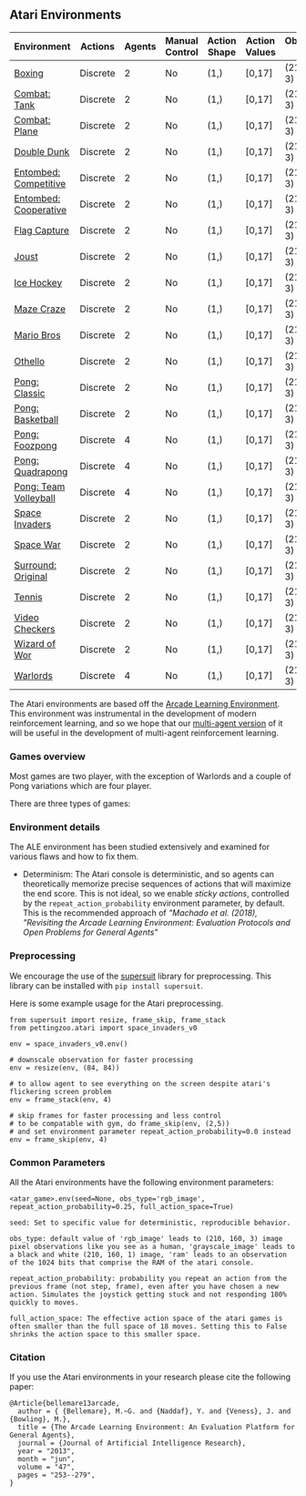 ## Atari Environments

| Environment                                         | Actions  | Agents | Manual Control | Action Shape | Action Values | Observation Shape | Observation Values |
|-----------------------------------------------------|----------|--------|----------------|--------------|---------------|-------------------|--------------------|
| [Boxing](atari/boxing)                              | Discrete | 2      | No             | (1,)         | [0,17]        | (210, 160, 3)     | (0,255)            |
| [Combat: Tank](atari/combat_tank)                   | Discrete | 2      | No             | (1,)         | [0,17]        | (210, 160, 3)     | (0,255)            |
| [Combat: Plane](atari/combat_plane)                 | Discrete | 2      | No             | (1,)         | [0,17]        | (210, 160, 3)     | (0,255)            |
| [Double Dunk](atari/double_dunk)                    | Discrete | 2      | No             | (1,)         | [0,17]        | (210, 160, 3)     | (0,255)            |
| [Entombed: Competitive](atari/entombed_competitive) | Discrete | 2      | No             | (1,)         | [0,17]        | (210, 160, 3)     | (0,255)            |
| [Entombed: Cooperative](atari/entombed_cooperative) | Discrete | 2      | No             | (1,)         | [0,17]        | (210, 160, 3)     | (0,255)            |
| [Flag Capture](atari/flag_capture)                  | Discrete | 2      | No             | (1,)         | [0,17]        | (210, 160, 3)     | (0,255)            |
| [Joust](atari/joust)                                | Discrete | 2      | No             | (1,)         | [0,17]        | (210, 160, 3)     | (0,255)            |
| [Ice Hockey](atari/ice_hockey)                      | Discrete | 2      | No             | (1,)         | [0,17]        | (210, 160, 3)     | (0,255)            |
| [Maze Craze](atari/maze_craze)                      | Discrete | 2      | No             | (1,)         | [0,17]        | (210, 160, 3)     | (0,255)            |
| [Mario Bros](atari/mario_bros)                      | Discrete | 2      | No             | (1,)         | [0,17]        | (210, 160, 3)     | (0,255)            |
| [Othello](atari/othello)                            | Discrete | 2      | No             | (1,)         | [0,17]        | (210, 160, 3)     | (0,255)            |
| [Pong: Classic](atari/pong_classic)                 | Discrete | 2      | No             | (1,)         | [0,17]        | (210, 160, 3)     | (0,255)            |
| [Pong: Basketball](atari/pong_basketball)           | Discrete | 2      | No             | (1,)         | [0,17]        | (210, 160, 3)     | (0,255)            |
| [Pong: Foozpong](atari/pong_foozpong)               | Discrete | 4      | No             | (1,)         | [0,17]        | (210, 160, 3)     | (0,255)            |
| [Pong: Quadrapong](atari/pong_quadrapong)           | Discrete | 4      | No             | (1,)         | [0,17]        | (210, 160, 3)     | (0,255)            |
| [Pong: Team Volleyball](atari/pong_volleyball)      | Discrete | 4      | No             | (1,)         | [0,17]        | (210, 160, 3)     | (0,255)            |
| [Space Invaders](atari/space_invaders)              | Discrete | 2      | No             | (1,)         | [0,17]        | (210, 160, 3)     | (0,255)            |
| [Space War](atari/space_war)                        | Discrete | 2      | No             | (1,)         | [0,17]        | (210, 160, 3)     | (0,255)            |
| [Surround: Original](atari/surround)                | Discrete | 2      | No             | (1,)         | [0,17]        | (210, 160, 3)     | (0,255)            |
| [Tennis](atari/tennis)                              | Discrete | 2      | No             | (1,)         | [0,17]        | (210, 160, 3)     | (0,255)            |
| [Video Checkers](atari/video_checkers)              | Discrete | 2      | No             | (1,)         | [0,17]        | (210, 160, 3)     | (0,255)            |
| [Wizard of Wor](atari/wizard_of_wor)                | Discrete | 2      | No             | (1,)         | [0,17]        | (210, 160, 3)     | (0,255)            |
| [Warlords](atari/warlords)                          | Discrete | 4      | No             | (1,)         | [0,17]        | (210, 160, 3)     | (0,255)            |



The Atari environments are based off the [Arcade Learning Environment](https://github.com/mgbellemare/Arcade-Learning-Environment). This environment was instrumental in the development of modern reinforcement learning, and so we hope that our [multi-agent version](https://github.com/PettingZoo-Team/Multi-Agent-ALE) of it will be useful in the development of multi-agent reinforcement learning.

### Games overview

Most games are two player, with the exception of Warlords and a couple of Pong variations which are four player.

There are three types of games:

### Environment details

The ALE environment has been studied extensively and examined for various flaws and how to fix them.  

* Determinism: The Atari console is deterministic, and so agents can theoretically memorize precise sequences of actions that will maximize the end score. This is not ideal, so we enable *sticky actions*, controlled by the `repeat_action_probability` environment parameter, by default. This is the recommended approach of  *"Machado et al. (2018), "Revisiting the Arcade Learning Environment: Evaluation Protocols and Open Problems for General Agents"*

### Preprocessing

We encourage the use of the [supersuit](https://github.com/PettingZoo-Team/SuperSuit) library for preprocessing. This library can be installed with `pip install supersuit`.

Here is some example usage for the Atari preprocessing.

```
from supersuit import resize, frame_skip, frame_stack
from pettingzoo.atari import space_invaders_v0

env = space_invaders_v0.env()

# downscale observation for faster processing
env = resize(env, (84, 84))

# to allow agent to see everything on the screen despite atari's flickering screen problem
env = frame_stack(env, 4)

# skip frames for faster processing and less control
# to be compatable with gym, do frame_skip(env, (2,5))
# and set environment parameter repeat_action_probability=0.0 instead
env = frame_skip(env, 4)
```

### Common Parameters

All the Atari environments have the following environment parameters:

```
<atar_game>.env(seed=None, obs_type='rgb_image', repeat_action_probability=0.25, full_action_space=True)
```

```
seed: Set to specific value for deterministic, reproducible behavior.

obs_type: default value of 'rgb_image' leads to (210, 160, 3) image pixel observations like you see as a human, 'grayscale_image' leads to a black and white (210, 160, 1) image, 'ram' leads to an observation of the 1024 bits that comprise the RAM of the atari console.

repeat_action_probability: probability you repeat an action from the previous frame (not step, frame), even after you have chosen a new action. Simulates the joystick getting stuck and not responding 100% quickly to moves.

full_action_space: The effective action space of the atari games is often smaller than the full space of 18 moves. Setting this to False shrinks the action space to this smaller space.
```

### Citation

If you use the Atari environments in your research please cite the following paper:

```
@Article{bellemare13arcade,
  author = { {Bellemare}, M.~G. and {Naddaf}, Y. and {Veness}, J. and {Bowling}, M.},
  title = {The Arcade Learning Environment: An Evaluation Platform for General Agents},
  journal = {Journal of Artificial Intelligence Research},
  year = "2013",
  month = "jun",
  volume = "47",
  pages = "253--279",
}
```
